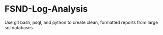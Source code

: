 # FSND-Log-Analysis
Use git bash, psql, and python to create clean, formatted reports from large sql databases.
